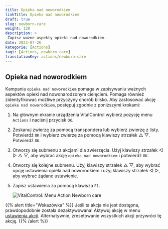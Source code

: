 ```yaml
---
title: Opieka nad noworodkiem
linkTitle: Opieka nad noworodkiem
draft: true
slug: newborn-care
weight: 120
description: >
 Zapisz ważne aspekty opieki nad noworodkiem.
date: 2023-07-26
kategorie: [Actions]
tagi: [Actions, newborn care]
translationKey: actions/newborn-care
---
```


## Opieka nad noworodkiem

Kampania `opieka nad noworodkiem` pomaga w zapisywaniu ważnych aspektów opieki nad nowonarodzonym cielęciem. Pomaga również zidentyfikować możliwe przyczyny chorób
blisko. Aby zastosować akcję `opieka nad noworodkiem`, postępuj zgodnie z poniższymi krokami:

1. Na głównym ekranie urządzenia VitalControl wybierz pozycję menu `Actions` i naciśnij przycisk `OK`.

2. Zeskanuj zwierzę za pomocą transpondera lub wybierz zwierzę z listy. Potwierdź `OK` i wybierz zwierzę za pomocą klawiszy strzałek △ ▽. Potwierdź `OK`.

3. Otworzy się submenu z akcjami dla zwierzęcia. Użyj klawiszy strzałek ◁ ▷ △ ▽, aby wybrać akcję `opieka nad noworodkiem` i potwierdź `OK`.

4. Otworzy się kolejne submenu. Użyj klawiszy strzałek △ ▽, aby wybrać opcję ustawienia opieki nad noworodkiem i użyj klawiszy strzałek ◁ ▷, aby wybrać żądane ustawienie.

5. Zapisz ustawienia za pomocą klawisza `F1`.

    ![VitalControl: Menu Action Newborn care](../images/newborncare.png "Opieka nad noworodkiem")

{{% alert title="Wskazówka" %}}
Jeśli ta akcja nie jest dostępna, prawdopodobnie została dezaktywowana! Aktywuj akcję w menu [ustawienia akcji](../setting/). Alternatywnie, zresetowanie wszystkich akcji przywróci tę akcję.
{{% /alert %}}
